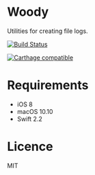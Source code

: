 # Woody
Utilities for creating file logs.

[![Build Status](https://travis-ci.org/Codezerker/Woody.svg?branch=master)](https://travis-ci.org/Codezerker/Woody)

[![Carthage compatible](https://img.shields.io/badge/Carthage-compatible-4BC51D.svg?style=flat)](https://github.com/Carthage/Carthage)

# Requirements
- iOS 8
- macOS 10.10
- Swift 2.2

# Licence
MIT
